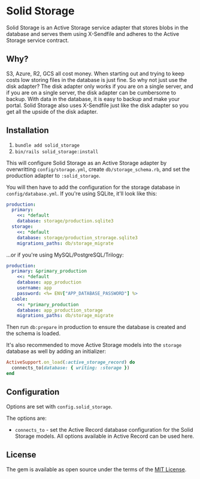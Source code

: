 # Solid Storage

Solid Storage is an Active Storage service adapter that stores blobs in the
database and serves them using X-Sendfile and adheres to the Active Storage
service contract.

## Why?

S3, Azure, R2, GCS all cost money. When starting out and trying to keep costs
low storing files in the database is just fine. So why not just use the disk
adapter? The disk adapter only works if you are on a single server, and if you
are on a single server, the disk adapter can be cumbersome to backup. With
data in the database, it is easy to backup and make your portal. Solid Storage
also uses X-Sendfile just like the disk adapter so you get all the upside of the
disk adapter.

## Installation

1. `bundle add solid_storage`
2. `bin/rails solid_storage:install`

This will configure Solid Storage as an Active Storage adapter by overwritting `config/storage.yml`, create `db/storage_schema.rb`, and set the production adapter to `:solid_storage`.

You will then have to add the configuration for the storage database in `config/database.yml`. If you're using SQLite, it'll look like this:

```yaml
production:
  primary:
    <<: *default
    database: storage/production.sqlite3
  storage:
    <<: *default
    database: storage/production_strorage.sqlite3
    migrations_paths: db/storage_migrate
```

...or if you're using MySQL/PostgreSQL/Trilogy:

```yaml
production:
  primary: &primary_production
    <<: *default
    database: app_production
    username: app
    password: <%= ENV["APP_DATABASE_PASSWORD"] %>
  cable:
    <<: *primary_production
    database: app_production_storage
    migrations_paths: db/storage_migrate
```

Then run `db:prepare` in production to ensure the database is created and the schema is loaded.

It's also recommended to move Active Storage models into the `storage` database
as well by adding an initializer:
```ruby
ActiveSupport.on_load(:active_storage_record) do
  connects_to(database: { writing: :storage })
end
```

## Configuration

Options are set with `config.solid_storage`.

The options are:

- `connects_to` - set the Active Record database configuration for the Solid Storage models. All options available in Active Record can be used here.

## License
The gem is available as open source under the terms of the [MIT License](https://opensource.org/licenses/MIT).
